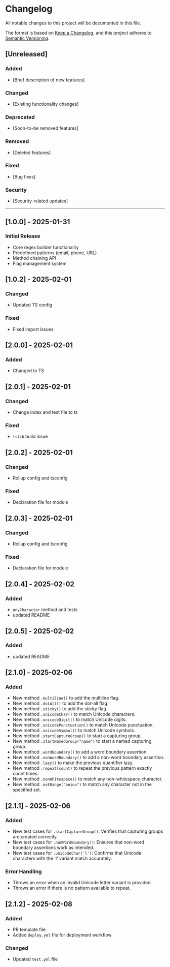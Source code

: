 # Changelog

All notable changes to this project will be documented in this file.

The format is based on [Keep a Changelog](https://keepachangelog.com/en/1.0.0/),
and this project adheres to [Semantic Versioning](https://semver.org/spec/v2.0.0.html).

## [Unreleased]

### Added

- [Brief description of new features]

### Changed

- [Existing functionality changes]

### Deprecated

- [Soon-to-be removed features]

### Removed

- [Deleted features]

### Fixed

- [Bug fixes]

### Security

- [Security-related updates]

---

## [1.0.0] - 2025-01-31

### Initial Release

- Core regex builder functionality
- Predefined patterns (email, phone, URL)
- Method chaining API
- Flag management system

## [1.0.2] - 2025-02-01

### Changed

- Updated TS config

### Fixed

- Fixed import issues

## [2.0.0] - 2025-02-01

### Added

- Changed to TS

## [2.0.1] - 2025-02-01

### Changed

- Change index and test file to ts

### Fixed

- `tslib` build issue

## [2.0.2] - 2025-02-01

### Changed

- Rollup config and tsconfig

### Fixed

- Declaration file for module

## [2.0.3] - 2025-02-01

### Changed

- Rollup config and tsconfig

### Fixed

- Declaration file for module

## [2.0.4] - 2025-02-02

### Added

- `anyCharacter` method and tests
- updated README

## [2.0.5] - 2025-02-02

### Added

- updated README

## [2.1.0] - 2025-02-06

### Added

- New method `.multiline()` to add the multiline flag.
- New method `.dotAll()` to add the dot-all flag.
- New method `.sticky()` to add the sticky flag.
- New method `.unicodeChar()` to match Unicode characters.
- New method `.unicodeDigit()` to match Unicode digits.
- New method `.unicodePunctuation()` to match Unicode punctuation.
- New method `.unicodeSymbol()` to match Unicode symbols.
- New method `.startCaptureGroup()` to start a capturing group.
- New method `.startNamedGroup("name")` to start a named capturing group.
- New method `.wordBoundary()` to add a word boundary assertion.
- New method `.nonWordBoundary()` to add a non-word boundary assertion.
- New method `.lazy()` to make the previous quantifier lazy.
- New method `.repeat(count)` to repeat the previous pattern exactly count times.
- New method `.nonWhitespace()` to match any non-whitespace character.
- New method `.notRange("aeiou")` to match any character not in the specified set.

## [2.1.1] - 2025-02-06

### Added

- New test cases for `.startCaptureGroup()`: Verifies that capturing groups are created correctly.
- New test cases for `.nonWordBoundary()`: Ensures that non-word boundary assertions work as intended.
- New test cases for `.unicodeChar('l')`: Confirms that Unicode characters with the 'l' variant match accurately.

### Error Handling

- Throws an error when an invalid Unicode letter variant is provided.
- Throws an error if there is no pattern available to repeat.

## [2.1.2] - 2025-02-08

### Added

- PR template file
- Added `deploy.yml` file for deployment workflow

### Changed

- Updated `test.yml` file
